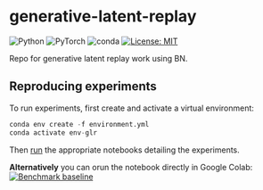 # generative-latent-replay

![Python](https://badges.aleen42.com/src/python.svg) ![PyTorch](https://img.shields.io/badge/​-PyTorch-%23EE4C2C.svg?style=flat&logo=PyTorch) ![conda](https://img.shields.io/badge/%E2%80%8B-conda-%2344A833.svg?style=flat&logo=anaconda&logoColor=44A833) [![License: MIT](https://img.shields.io/badge/license-MIT-green.svg)](https://opensource.org/licenses/MIT)

Repo for generative latent replay work using BN.

## Reproducing experiments

To run experiments, first create and activate a virtual environment:

```python
conda env create -f environment.yml
conda activate env-glr
```

Then [run](https://jupyter-notebook-beginner-guide.readthedocs.io/en/latest/execute.html) the appropriate notebooks detailing the experiments.

**Alternatively** you can orun the notebook directly in Google Colab:
[![Benchmark baseline](https://colab.research.google.com/assets/colab-badge.svg)](https://colab.research.google.com/github/iacobo/generative-latent-replay/blob/main/main.ipynb)
